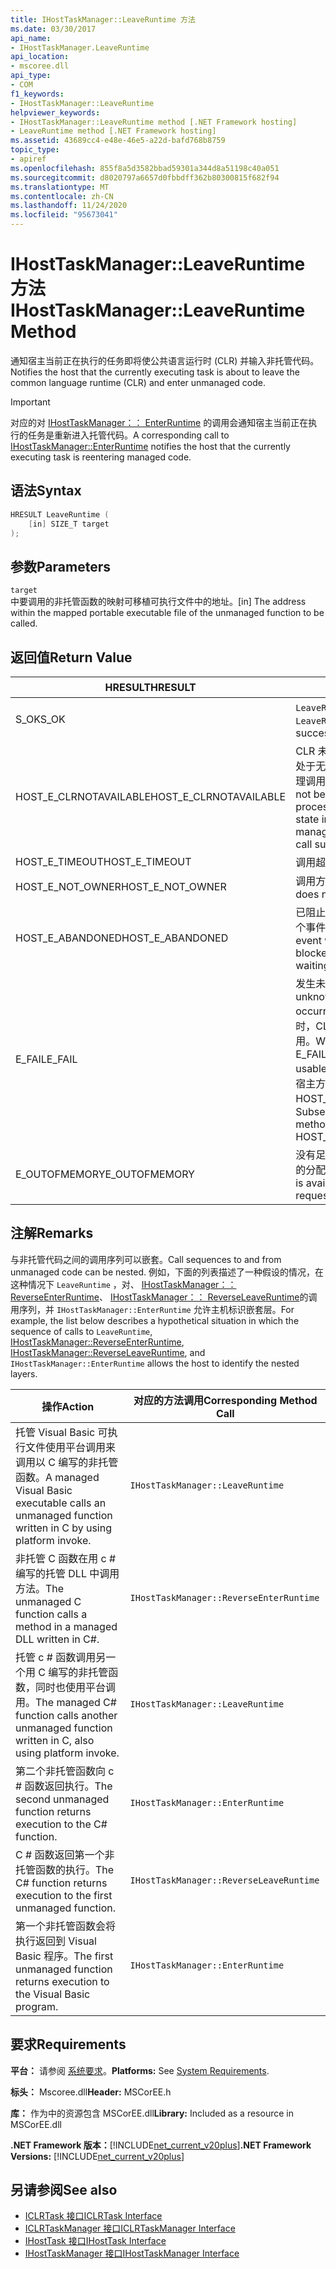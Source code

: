 ```yaml
---
title: IHostTaskManager::LeaveRuntime 方法
ms.date: 03/30/2017
api_name:
- IHostTaskManager.LeaveRuntime
api_location:
- mscoree.dll
api_type:
- COM
f1_keywords:
- IHostTaskManager::LeaveRuntime
helpviewer_keywords:
- IHostTaskManager::LeaveRuntime method [.NET Framework hosting]
- LeaveRuntime method [.NET Framework hosting]
ms.assetid: 43689cc4-e48e-46e5-a22d-bafd768b8759
topic_type:
- apiref
ms.openlocfilehash: 855f8a5d3582bbad59301a344d8a51198c40a051
ms.sourcegitcommit: d8020797a6657d0fbbdff362b80300815f682f94
ms.translationtype: MT
ms.contentlocale: zh-CN
ms.lasthandoff: 11/24/2020
ms.locfileid: "95673041"
---
```

# <a name="ihosttaskmanagerleaveruntime-method"></a><span data-ttu-id="7901c-102">IHostTaskManager::LeaveRuntime 方法</span><span class="sxs-lookup"><span data-stu-id="7901c-102">IHostTaskManager::LeaveRuntime Method</span></span>

<span data-ttu-id="7901c-103">通知宿主当前正在执行的任务即将使公共语言运行时 (CLR) 并输入非托管代码。</span><span class="sxs-lookup"><span data-stu-id="7901c-103">Notifies the host that the currently executing task is about to leave the common language runtime (CLR) and enter unmanaged code.</span></span>  
  
> [!IMPORTANT]
> <span data-ttu-id="7901c-104">对应的对 [IHostTaskManager：： EnterRuntime](ihosttaskmanager-enterruntime-method.md) 的调用会通知宿主当前正在执行的任务是重新进入托管代码。</span><span class="sxs-lookup"><span data-stu-id="7901c-104">A corresponding call to [IHostTaskManager::EnterRuntime](ihosttaskmanager-enterruntime-method.md) notifies the host that the currently executing task is reentering managed code.</span></span>  
  
## <a name="syntax"></a><span data-ttu-id="7901c-105">语法</span><span class="sxs-lookup"><span data-stu-id="7901c-105">Syntax</span></span>  
  
```cpp  
HRESULT LeaveRuntime (  
    [in] SIZE_T target  
);  
```  
  
## <a name="parameters"></a><span data-ttu-id="7901c-106">参数</span><span class="sxs-lookup"><span data-stu-id="7901c-106">Parameters</span></span>  

 `target`  
 <span data-ttu-id="7901c-107">中要调用的非托管函数的映射可移植可执行文件中的地址。</span><span class="sxs-lookup"><span data-stu-id="7901c-107">[in] The address within the mapped portable executable file of the unmanaged function to be called.</span></span>  
  
## <a name="return-value"></a><span data-ttu-id="7901c-108">返回值</span><span class="sxs-lookup"><span data-stu-id="7901c-108">Return Value</span></span>  
  
|<span data-ttu-id="7901c-109">HRESULT</span><span class="sxs-lookup"><span data-stu-id="7901c-109">HRESULT</span></span>|<span data-ttu-id="7901c-110">说明</span><span class="sxs-lookup"><span data-stu-id="7901c-110">Description</span></span>|  
|-------------|-----------------|  
|<span data-ttu-id="7901c-111">S_OK</span><span class="sxs-lookup"><span data-stu-id="7901c-111">S_OK</span></span>|<span data-ttu-id="7901c-112">`LeaveRuntime` 已成功返回。</span><span class="sxs-lookup"><span data-stu-id="7901c-112">`LeaveRuntime` returned successfully.</span></span>|  
|<span data-ttu-id="7901c-113">HOST_E_CLRNOTAVAILABLE</span><span class="sxs-lookup"><span data-stu-id="7901c-113">HOST_E_CLRNOTAVAILABLE</span></span>|<span data-ttu-id="7901c-114">CLR 未加载到进程中，或 CLR 处于无法运行托管代码或成功处理调用的状态。</span><span class="sxs-lookup"><span data-stu-id="7901c-114">The CLR has not been loaded into a process, or the CLR is in a state in which it cannot run managed code or process the call successfully.</span></span>|  
|<span data-ttu-id="7901c-115">HOST_E_TIMEOUT</span><span class="sxs-lookup"><span data-stu-id="7901c-115">HOST_E_TIMEOUT</span></span>|<span data-ttu-id="7901c-116">调用超时。</span><span class="sxs-lookup"><span data-stu-id="7901c-116">The call timed out.</span></span>|  
|<span data-ttu-id="7901c-117">HOST_E_NOT_OWNER</span><span class="sxs-lookup"><span data-stu-id="7901c-117">HOST_E_NOT_OWNER</span></span>|<span data-ttu-id="7901c-118">调用方不拥有该锁。</span><span class="sxs-lookup"><span data-stu-id="7901c-118">The caller does not own the lock.</span></span>|  
|<span data-ttu-id="7901c-119">HOST_E_ABANDONED</span><span class="sxs-lookup"><span data-stu-id="7901c-119">HOST_E_ABANDONED</span></span>|<span data-ttu-id="7901c-120">已阻止的线程或纤程正在等待某个事件时，该事件被取消。</span><span class="sxs-lookup"><span data-stu-id="7901c-120">An event was canceled while a blocked thread or fiber was waiting on it.</span></span>|  
|<span data-ttu-id="7901c-121">E_FAIL</span><span class="sxs-lookup"><span data-stu-id="7901c-121">E_FAIL</span></span>|<span data-ttu-id="7901c-122">发生未知的灾难性故障。</span><span class="sxs-lookup"><span data-stu-id="7901c-122">An unknown catastrophic failure occurred.</span></span> <span data-ttu-id="7901c-123">当方法返回 E_FAIL 时，CLR 在该进程内将不再可用。</span><span class="sxs-lookup"><span data-stu-id="7901c-123">When a method returns E_FAIL, the CLR is no longer usable within the process.</span></span> <span data-ttu-id="7901c-124">对宿主方法的后续调用会返回 HOST_E_CLRNOTAVAILABLE。</span><span class="sxs-lookup"><span data-stu-id="7901c-124">Subsequent calls to hosting methods return HOST_E_CLRNOTAVAILABLE.</span></span>|  
|<span data-ttu-id="7901c-125">E_OUTOFMEMORY</span><span class="sxs-lookup"><span data-stu-id="7901c-125">E_OUTOFMEMORY</span></span>|<span data-ttu-id="7901c-126">没有足够的内存可用来完成请求的分配。</span><span class="sxs-lookup"><span data-stu-id="7901c-126">Not enough memory is available to complete the requested allocation.</span></span>|  
  
## <a name="remarks"></a><span data-ttu-id="7901c-127">注解</span><span class="sxs-lookup"><span data-stu-id="7901c-127">Remarks</span></span>  

 <span data-ttu-id="7901c-128">与非托管代码之间的调用序列可以嵌套。</span><span class="sxs-lookup"><span data-stu-id="7901c-128">Call sequences to and from unmanaged code can be nested.</span></span> <span data-ttu-id="7901c-129">例如，下面的列表描述了一种假设的情况，在这种情况下 `LeaveRuntime` ，对、 [IHostTaskManager：： ReverseEnterRuntime](ihosttaskmanager-reverseenterruntime-method.md)、 [IHostTaskManager：： ReverseLeaveRuntime](ihosttaskmanager-reverseleaveruntime-method.md)的调用序列，并 `IHostTaskManager::EnterRuntime` 允许主机标识嵌套层。</span><span class="sxs-lookup"><span data-stu-id="7901c-129">For example, the list below describes a hypothetical situation in which the sequence of calls to `LeaveRuntime`, [IHostTaskManager::ReverseEnterRuntime](ihosttaskmanager-reverseenterruntime-method.md), [IHostTaskManager::ReverseLeaveRuntime](ihosttaskmanager-reverseleaveruntime-method.md), and `IHostTaskManager::EnterRuntime` allows the host to identify the nested layers.</span></span>  
  
|<span data-ttu-id="7901c-130">操作</span><span class="sxs-lookup"><span data-stu-id="7901c-130">Action</span></span>|<span data-ttu-id="7901c-131">对应的方法调用</span><span class="sxs-lookup"><span data-stu-id="7901c-131">Corresponding Method Call</span></span>|  
|------------|-------------------------------|  
|<span data-ttu-id="7901c-132">托管 Visual Basic 可执行文件使用平台调用来调用以 C 编写的非托管函数。</span><span class="sxs-lookup"><span data-stu-id="7901c-132">A managed Visual Basic executable calls an unmanaged function written in C by using platform invoke.</span></span>|`IHostTaskManager::LeaveRuntime`|  
|<span data-ttu-id="7901c-133">非托管 C 函数在用 c # 编写的托管 DLL 中调用方法。</span><span class="sxs-lookup"><span data-stu-id="7901c-133">The unmanaged C function calls a method in a managed DLL written in C#.</span></span>|`IHostTaskManager::ReverseEnterRuntime`|  
|<span data-ttu-id="7901c-134">托管 c # 函数调用另一个用 C 编写的非托管函数，同时也使用平台调用。</span><span class="sxs-lookup"><span data-stu-id="7901c-134">The managed C# function calls another unmanaged function written in C, also using platform invoke.</span></span>|`IHostTaskManager::LeaveRuntime`|  
|<span data-ttu-id="7901c-135">第二个非托管函数向 c # 函数返回执行。</span><span class="sxs-lookup"><span data-stu-id="7901c-135">The second unmanaged function returns execution to the C# function.</span></span>|`IHostTaskManager::EnterRuntime`|  
|<span data-ttu-id="7901c-136">C # 函数返回第一个非托管函数的执行。</span><span class="sxs-lookup"><span data-stu-id="7901c-136">The C# function returns execution to the first unmanaged function.</span></span>|`IHostTaskManager::ReverseLeaveRuntime`|  
|<span data-ttu-id="7901c-137">第一个非托管函数会将执行返回到 Visual Basic 程序。</span><span class="sxs-lookup"><span data-stu-id="7901c-137">The first unmanaged function returns execution to the Visual Basic program.</span></span>|`IHostTaskManager::EnterRuntime`|  
  
## <a name="requirements"></a><span data-ttu-id="7901c-138">要求</span><span class="sxs-lookup"><span data-stu-id="7901c-138">Requirements</span></span>  

 <span data-ttu-id="7901c-139">**平台：** 请参阅 [系统要求](../../get-started/system-requirements.md)。</span><span class="sxs-lookup"><span data-stu-id="7901c-139">**Platforms:** See [System Requirements](../../get-started/system-requirements.md).</span></span>  
  
 <span data-ttu-id="7901c-140">**标头：** Mscoree.dll</span><span class="sxs-lookup"><span data-stu-id="7901c-140">**Header:** MSCorEE.h</span></span>  
  
 <span data-ttu-id="7901c-141">**库：** 作为中的资源包含 MSCorEE.dll</span><span class="sxs-lookup"><span data-stu-id="7901c-141">**Library:** Included as a resource in MSCorEE.dll</span></span>  
  
 <span data-ttu-id="7901c-142">**.NET Framework 版本：**[!INCLUDE[net_current_v20plus](../../../../includes/net-current-v20plus-md.md)]</span><span class="sxs-lookup"><span data-stu-id="7901c-142">**.NET Framework Versions:** [!INCLUDE[net_current_v20plus](../../../../includes/net-current-v20plus-md.md)]</span></span>  
  
## <a name="see-also"></a><span data-ttu-id="7901c-143">另请参阅</span><span class="sxs-lookup"><span data-stu-id="7901c-143">See also</span></span>

- [<span data-ttu-id="7901c-144">ICLRTask 接口</span><span class="sxs-lookup"><span data-stu-id="7901c-144">ICLRTask Interface</span></span>](iclrtask-interface.md)
- [<span data-ttu-id="7901c-145">ICLRTaskManager 接口</span><span class="sxs-lookup"><span data-stu-id="7901c-145">ICLRTaskManager Interface</span></span>](iclrtaskmanager-interface.md)
- [<span data-ttu-id="7901c-146">IHostTask 接口</span><span class="sxs-lookup"><span data-stu-id="7901c-146">IHostTask Interface</span></span>](ihosttask-interface.md)
- [<span data-ttu-id="7901c-147">IHostTaskManager 接口</span><span class="sxs-lookup"><span data-stu-id="7901c-147">IHostTaskManager Interface</span></span>](ihosttaskmanager-interface.md)
